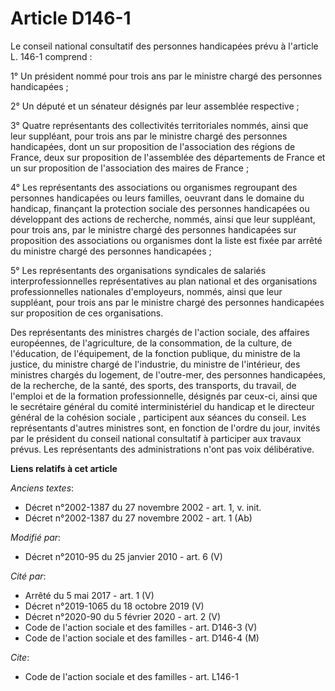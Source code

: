 # Article D146-1

Le conseil national consultatif des personnes handicapées prévu à l'article L. 146-1 comprend : 

1° Un président nommé pour trois ans par le ministre chargé des personnes handicapées ; 

2° Un député et un sénateur désignés par leur assemblée respective ; 

3° Quatre représentants des collectivités territoriales nommés, ainsi que leur suppléant, pour trois ans par le ministre
chargé des personnes handicapées, dont un sur proposition de l'association des régions de France, deux sur proposition de
l'assemblée des départements de France et un sur proposition de l'association des maires de France ; 

4° Les représentants des associations ou organismes regroupant des personnes handicapées ou leurs familles, oeuvrant dans le
domaine du handicap, finançant la protection sociale des personnes handicapées ou développant des actions de recherche,
nommés, ainsi que leur suppléant, pour trois ans, par le ministre chargé des personnes handicapées sur proposition des
associations ou organismes dont la liste est fixée par arrêté du ministre chargé des personnes handicapées ; 

5° Les représentants des organisations syndicales de salariés interprofessionnelles représentatives au plan national et des
organisations professionnelles nationales d'employeurs, nommés, ainsi que leur suppléant, pour trois ans par le ministre
chargé des personnes handicapées sur proposition de ces organisations. 

Des représentants des ministres chargés de l'action sociale, des affaires européennes, de l'agriculture, de la consommation,
de la culture, de l'éducation, de l'équipement, de la fonction publique, du ministre de la justice, du ministre chargé de
l'industrie, du ministre de l'intérieur, des ministres chargés du logement, de l'outre-mer, des personnes handicapées, de la
recherche, de la santé, des sports, des transports, du travail, de l'emploi et de la formation professionnelle, désignés par
ceux-ci, ainsi que le secrétaire général du comité interministériel du handicap et le      directeur général de la cohésion
sociale , participent aux séances du conseil. Les représentants d'autres ministres sont, en fonction de l'ordre du jour,
invités par le président du conseil national consultatif à participer aux travaux prévus. Les représentants des
administrations n'ont pas voix délibérative.

**Liens relatifs à cet article**

_Anciens textes_:

  - Décret n°2002-1387 du 27 novembre 2002 - art. 1, v. init.
  - Décret n°2002-1387 du 27 novembre 2002 - art. 1 (Ab)

_Modifié par_:

  - Décret n°2010-95 du 25 janvier 2010 - art. 6 (V)

_Cité par_:

  - Arrêté du 5 mai 2017 - art. 1 (V)
  - Décret n°2019-1065 du 18 octobre 2019 (V)
  - Décret n°2020-90 du 5 février 2020 - art. 2 (V)
  - Code de l'action sociale et des familles - art. D146-3 (V)
  - Code de l'action sociale et des familles - art. D146-4 (M)

_Cite_:

  - Code de l'action sociale et des familles - art. L146-1
